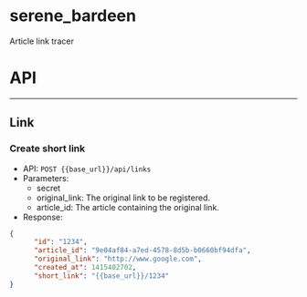 serene_bardeen
==============

Article link tracer


# API
----------

## Link
### Create short link

 - API:  `POST {{base_url}}/api/links`
 - Parameters:
	 - secret
	 - original_link: The original link to be registered.
	 - article_id: The article containing the original link.
 - Response:
 ```json
 {
       "id": "1234",
       "article_id": "9e04af84-a7ed-4578-8d5b-b0660bf94dfa",
       "original_link": "http://www.google.com",
       "created_at": 1415402702,
       "short_link": "{{base_url}}/1234"
 }
 
 ```